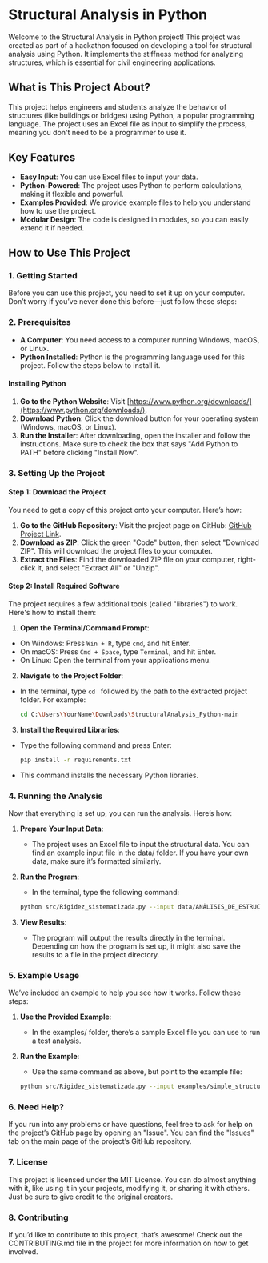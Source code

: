 # Structural Analysis in Python

Welcome to the Structural Analysis in Python project! This project was created as part of a hackathon focused on developing a tool for structural analysis using Python. It implements the stiffness method for analyzing structures, which is essential for civil engineering applications.

## What is This Project About?

This project helps engineers and students analyze the behavior of structures (like buildings or bridges) using Python, a popular programming language. The project uses an Excel file as input to simplify the process, meaning you don't need to be a programmer to use it.

## Key Features

- **Easy Input**: You can use Excel files to input your data.
- **Python-Powered**: The project uses Python to perform calculations, making it flexible and powerful.
- **Examples Provided**: We provide example files to help you understand how to use the project.
- **Modular Design**: The code is designed in modules, so you can easily extend it if needed.

## How to Use This Project

### 1. Getting Started

Before you can use this project, you need to set it up on your computer. Don’t worry if you’ve never done this before—just follow these steps:

### 2. Prerequisites

- **A Computer**: You need access to a computer running Windows, macOS, or Linux.
- **Python Installed**: Python is the programming language used for this project. Follow the steps below to install it.

#### Installing Python

1. **Go to the Python Website**: Visit [https://www.python.org/downloads/](https://www.python.org/downloads/).
2. **Download Python**: Click the download button for your operating system (Windows, macOS, or Linux).
3. **Run the Installer**: After downloading, open the installer and follow the instructions. Make sure to check the box that says "Add Python to PATH" before clicking "Install Now".

### 3. Setting Up the Project

#### Step 1: Download the Project

You need to get a copy of this project onto your computer. Here’s how:

1. **Go to the GitHub Repository**: Visit the project page on GitHub: [GitHub Project Link](https://github.com/dox-lan/StructuralAnalysis_Python).
2. **Download as ZIP**: Click the green "Code" button, then select "Download ZIP". This will download the project files to your computer.
3. **Extract the Files**: Find the downloaded ZIP file on your computer, right-click it, and select "Extract All" or "Unzip".

#### Step 2: Install Required Software

The project requires a few additional tools (called "libraries") to work. Here's how to install them:

1. **Open the Terminal/Command Prompt**:
- On Windows: Press `Win + R`, type `cmd`, and hit Enter.
- On macOS: Press `Cmd + Space`, type `Terminal`, and hit Enter.
- On Linux: Open the terminal from your applications menu.

2. **Navigate to the Project Folder**:
- In the terminal, type `cd ` followed by the path to the extracted project folder. For example:
   
   ```bash
   cd C:\Users\YourName\Downloads\StructuralAnalysis_Python-main

3. **Install the Required Libraries**:
- Type the following command and press Enter:

    ```bash
    pip install -r requirements.txt
    
- This command installs the necessary Python libraries.

### 4. Running the Analysis
Now that everything is set up, you can run the analysis. Here’s how:

1. **Prepare Your Input Data**:
    - The project uses an Excel file to input the structural data. You can find an example input file in the data/ folder. If you have your own data, make sure it’s formatted similarly.

2. **Run the Program**:
    - In the terminal, type the following command:  

    ```bash
    python src/Rigidez_sistematizada.py --input data/ANÁLISIS_DE_ESTRUCTURAS_INPUT.xlsx

3. **View Results**:
    - The program will output the results directly in the terminal. Depending on how the program is set up, it might also save the results to a file in the project directory.

### 5. Example Usage
We’ve included an example to help you see how it works. Follow these steps:

1. **Use the Provided Example**:
    - In the examples/ folder, there’s a sample Excel file you can use to run a test analysis.

2. **Run the Example**:
    - Use the same command as above, but point to the example file:

    ```bash
    python src/Rigidez_sistematizada.py --input examples/simple_structure.xlsx

### 6. Need Help?
If you run into any problems or have questions, feel free to ask for help on the project’s GitHub page by opening an "Issue". You can find the "Issues" tab on the main page of the project’s GitHub repository.

### 7. License
This project is licensed under the MIT License. You can do almost anything with it, like using it in your projects, modifying it, or sharing it with others. Just be sure to give credit to the original creators.

### 8. Contributing
If you’d like to contribute to this project, that’s awesome! Check out the CONTRIBUTING.md file in the project for more information on how to get involved.